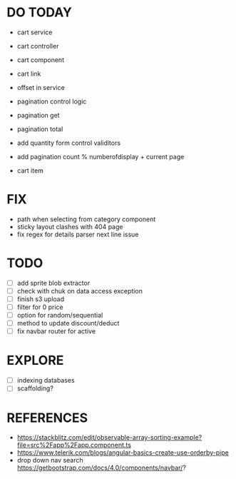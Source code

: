 # DO TODAY

- cart service
- cart controller
- cart component
- cart link

- offset in service
- pagination control logic
- pagination get
- pagination total

- add quantity form control validitors
- add pagination count % numberofdisplay + current page
- cart item

# FIX

- path when selecting from category component
- sticky layout clashes with 404 page
- fix regex for details parser next line issue

# TODO

- [ ] add sprite blob extractor
- [ ] check with chuk on data access exception
- [ ] finish s3 upload
- [ ] filter for 0 price
- [ ] option for random/sequential
- [ ] method to update discount/deduct
- [ ] fix navbar router for active

# EXPLORE

- [ ] indexing databases
- [ ] scaffolding?

# REFERENCES

- https://stackblitz.com/edit/observable-array-sorting-example?file=src%2Fapp%2Fapp.component.ts
- https://www.telerik.com/blogs/angular-basics-create-use-orderby-pipe
- drop down nav search https://getbootstrap.com/docs/4.0/components/navbar/?
